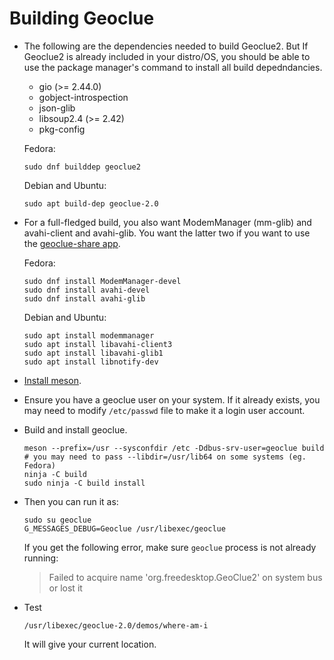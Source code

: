 # Building Geoclue

- The following are the dependencies needed to build Geoclue2. But If Geoclue2
  is already included in your distro/OS, you should be able to use the
  package manager's command to install all build depedndancies.

    * gio (>= 2.44.0)
    * gobject-introspection
    * json-glib
    * libsoup2.4 (>= 2.42)
    * pkg-config

  Fedora:

  ```shell
  sudo dnf builddep geoclue2
  ```

  Debian and Ubuntu:

  ```shell
  sudo apt build-dep geoclue-2.0
  ```

- For a full-fledged build, you also want ModemManager (mm-glib) and
  avahi-client and avahi-glib. You want the latter two if you want to use the
  [geoclue-share app](https://wiki.gnome.org/Apps/GeoclueShare).

    Fedora:

    ```shell
    sudo dnf install ModemManager-devel
    sudo dnf install avahi-devel
    sudo dnf install avahi-glib
    ```

    Debian and Ubuntu:

    ```shell
    sudo apt install modemmanager
    sudo apt install libavahi-client3
    sudo apt install libavahi-glib1
    sudo apt install libnotify-dev
    ```

- [Install meson](https://mesonbuild.com/Getting-meson.html).

- Ensure you have a geoclue user on your system. If it already exists, you may
  need to modify ``/etc/passwd`` file to make it a login user account.

- Build and install geoclue.

    ```shell
    meson --prefix=/usr --sysconfdir /etc -Ddbus-srv-user=geoclue build
    # you may need to pass --libdir=/usr/lib64 on some systems (eg. Fedora)
    ninja -C build
    sudo ninja -C build install
    ```

- Then you can run it as:

    ```shell
    sudo su geoclue
    G_MESSAGES_DEBUG=Geoclue /usr/libexec/geoclue
    ```

    If you get the following error, make sure ``geoclue`` process is not already
    running:

    > Failed to acquire name 'org.freedesktop.GeoClue2' on system bus or lost it

- Test

    ```shell
    /usr/libexec/geoclue-2.0/demos/where-am-i
    ```

    It will give your current location.
